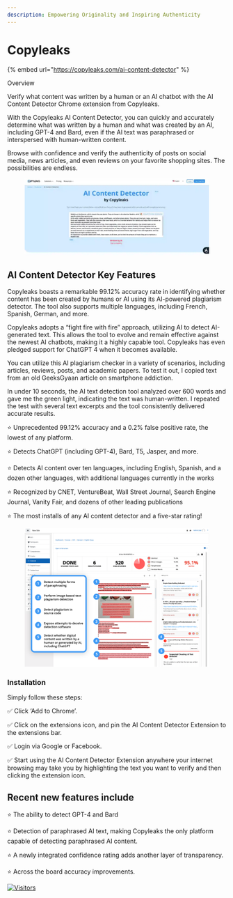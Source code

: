 ```yaml
---
description: Empowering Originality and Inspiring Authenticity
---
```


# Copyleaks

{% embed url="https://copyleaks.com/ai-content-detector" %}



Overview



Verify what content was written by a human or an AI chatbot with the AI Content Detector Chrome extension from Copyleaks.

With the Copyleaks AI Content Detector, you can quickly and accurately determine what was written by a human and what was created by an AI, including GPT-4 and Bard, even if the AI text was paraphrased or interspersed with human-written content.

Browse with confidence and verify the authenticity of posts on social media, news articles, and even reviews on your favorite shopping sites. The possibilities are endless.

<figure><img src="../.gitbook/assets/copyleaks-ai.webp" alt="" width="563"><figcaption></figcaption></figure>

## AI Content Detector Key Features

Copyleaks boasts a remarkable 99.12% accuracy rate in identifying whether content has been created by humans or AI using its AI-powered plagiarism detector. The tool also supports multiple languages, including French, Spanish, German, and more.

Copyleaks adopts a “fight fire with fire” approach, utilizing AI to detect AI-generated text. This allows the tool to evolve and remain effective against the newest AI chatbots, making it a highly capable tool. Copyleaks has even pledged support for ChatGPT 4 when it becomes available.

You can utilize this AI plagiarism checker in a variety of scenarios, including articles, reviews, posts, and academic papers. To test it out, I copied text from an old GeeksGyaan article on smartphone addiction.

In under 10 seconds, the AI text detection tool analyzed over 600 words and gave me the green light, indicating the text was human-written. I repeated the test with several text excerpts and the tool consistently delivered accurate results.

⭐ Unprecedented 99.12% accuracy and a 0.2% false positive rate, the lowest of any platform.

⭐ Detects ChatGPT (including GPT-4), Bard, T5, Jasper, and more.

⭐ Detects AI content over ten languages, including English, Spanish, and a dozen other languages, with additional languages currently in the works

⭐ Recognized by CNET, VentureBeat, Wall Street Journal, Search Engine Journal, Vanity Fair, and dozens of other leading publications

⭐ The most installs of any AI content detector and a five-star rating!

<figure><img src="../.gitbook/assets/copyleaks.png" alt="" width="563"><figcaption></figcaption></figure>

### Installation&#x20;

Simply follow these steps:

✅ Click ‘Add to Chrome’.&#x20;

✅ Click on the extensions icon, and pin the AI Content Detector Extension to the extensions bar.&#x20;

✅ Login via Google or Facebook.&#x20;

✅ Start using the AI Content Detector Extension anywhere your internet browsing may take you by highlighting the text you want to verify and then clicking the extension icon.

## Recent new features include

⭐ The ability to detect GPT-4 and Bard&#x20;

⭐ Detection of paraphrased AI text, making Copyleaks the only platform capable of detecting paraphrased AI content.&#x20;

⭐ A newly integrated confidence rating adds another layer of transparency.&#x20;

⭐ Across the board accuracy improvements.

[![Visitors](https://api.visitorbadge.io/api/visitors?path=https%3A%2F%2Fgithub.com%2Fdrshahizan\&labelColor=%23697689\&countColor=%23555555\&style=plastic)](https://visitorbadge.io/status?path=https%3A%2F%2Fgithub.com%2Fdrshahizan)

